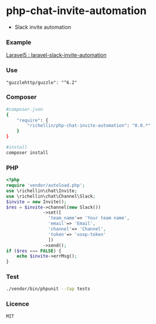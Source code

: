 # php-chat-invite-automation
+ Slack invite automation

### Example
[Laravel5 : laravel-slack-invite-automation](https://github.com/richellin/laravel-slack-invite-automation)

### Use
```
"guzzlehttp/guzzle": "^6.2"
```

### Composer
```sh
#composer.json
{
    "require": {
        "richellin/php-chat-invite-automation": "0.0.*"
    }
}

#install
composer install

```

### PHP
```php
<?php
require 'vendor/autoload.php';
use \richellin\chat\Invite;
use \richellin\chat\Channel\Slack;
$invite = new Invite();
$res = $invite->channel(new Slack())
              ->set([
                'team_name'=> 'Your team name',
                'email'=> 'Email',
                'channel'=> 'Channel',
                'token'=> 'xoxp-token'
                ])
              ->send();
if ($res === FALSE) {
    echo $invite->errMsg();
}
```

### Test
```sh
./vendor/bin/phpunit --tap tests
```

### Licence
```
MIT
```
